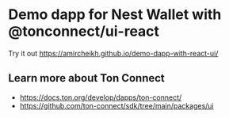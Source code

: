 # Demo dapp for Nest Wallet with @tonconnect/ui-react

Try it out https://amircheikh.github.io/demo-dapp-with-react-ui/

## Learn more about Ton Connect
- https://docs.ton.org/develop/dapps/ton-connect/
- https://github.com/ton-connect/sdk/tree/main/packages/ui
